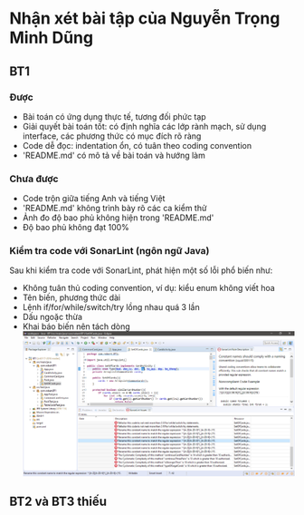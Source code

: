 # Nhận xét bài tập của Nguyễn Trọng Minh Dũng

## BT1

### Được

- Bài toán có ứng dụng thực tế, tương đối phức tạp
- Giải quyết bài toán tốt: có định nghĩa các lớp rành mạch, sử dụng interface, các phương thức có mục đích rõ ràng
- Code dễ đọc: indentation ổn, có tuân theo coding convention
- 'README.md' có mô tả về bài toán và hướng làm


### Chưa được

- Code trộn giữa tiếng Anh và tiếng Việt
- 'README.md' không trình bày rõ các ca kiểm thử
- Ảnh đo độ bao phủ không hiện trong 'README.md'
- Độ bao phủ không đạt 100%

### Kiểm tra code với SonarLint (ngôn ngữ Java)

Sau khi kiểm tra code với SonarLint, phát hiện một số lỗi phổ biến như:
- Không tuân thủ coding convention, ví dụ: kiểu enum không viết hoa
- Tên biến, phương thức dài
- Lệnh if/for/while/switch/try lồng nhau quá 3 lần
- Dấu ngoặc thừa
- Khai báo biến nên tách dòng
![SonarLint](screenshots/SonarLint.png)

## BT2 và BT3 thiếu